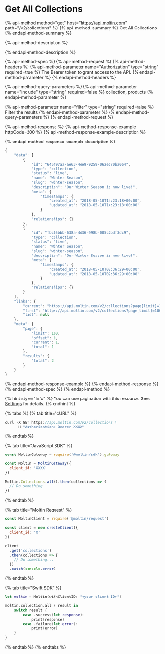 # Get All Collections

{% api-method method="get" host="https://api.moltin.com" path="/v2/collections" %}
{% api-method-summary %}
Get All Collections
{% endapi-method-summary %}

{% api-method-description %}

{% endapi-method-description %}

{% api-method-spec %}
{% api-method-request %}
{% api-method-headers %}
{% api-method-parameter name="Authorization" type="string" required=true %}
The Bearer token to grant access to the API.
{% endapi-method-parameter %}
{% endapi-method-headers %}

{% api-method-query-parameters %}
{% api-method-parameter name="include" type="string" required=false %}
collection, products
{% endapi-method-parameter %}

{% api-method-parameter name="filter" type="string" required=false %}
Filter the results
{% endapi-method-parameter %}
{% endapi-method-query-parameters %}
{% endapi-method-request %}

{% api-method-response %}
{% api-method-response-example httpCode=200 %}
{% api-method-response-example-description %}

{% endapi-method-response-example-description %}

```javascript
{
    "data": [
        {
            "id": "645f97aa-ae63-4ee9-9259-062e570ba064",
            "type": "collection",
            "status": "live",
            "name": "Winter Season",
            "slug": "winter-season",
            "description": "Our Winter Season is now live!",
            "meta": {
                "timestamps": {
                    "created_at": "2018-05-10T14:23:18+00:00",
                    "updated_at": "2018-05-10T14:23:18+00:00"
                }
            },
            "relationships": {}
        },
        {
            "id": "fbc05bbb-638a-4d36-998b-005c7bdf3dc9",
            "type": "collection",
            "status": "live",
            "name": "Winter Season",
            "slug": "winter-season",
            "description": "Our Winter Season is now live!",
            "meta": {
                "timestamps": {
                    "created_at": "2018-05-10T02:36:29+00:00",
                    "updated_at": "2018-05-10T02:36:29+00:00"
                }
            },
            "relationships": {}
        }
    ],
    "links": {
        "current": "https://api.moltin.com/v2/collections?page[limit]=100&page[offset]=0",
        "first": "https://api.moltin.com/v2/collections?page[limit]=100&page[offset]=0",
        "last": null
    },
    "meta": {
        "page": {
            "limit": 100,
            "offset": 0,
            "current": 1,
            "total": 1
        },
        "results": {
            "total": 2
        }
    }
}
```
{% endapi-method-response-example %}
{% endapi-method-response %}
{% endapi-method-spec %}
{% endapi-method %}

{% hint style="info" %}
You can use pagination with this resource. See: [Settings](../../advanced/settings/#page-length) for details.
{% endhint %}

{% tabs %}
{% tab title="cURL" %}
```javascript
curl -X GET https://api.moltin.com/v2/collections \
     -H "Authorization: Bearer XXXX"
```
{% endtab %}

{% tab title="JavaScript SDK" %}
```javascript
const MoltinGateway = require('@moltin/sdk').gateway

const Moltin = MoltinGateway({
  client_id: 'XXXX'
})

Moltin.Collections.all().then(collections => {
  // Do something
})
```
{% endtab %}

{% tab title="Moltin Request" %}
```javascript
const MoltinClient = require('@moltin/request')
​
const client = new createClient({
  client_id: 'X'
})
​
client
  .get('collections')
  .then(collections => {
    // Do something...
  })
  .catch(console.error)
```
{% endtab %}

{% tab title="Swift SDK" %}
```swift
let moltin = Moltin(withClientID: "<your client ID>")

moltin.collection.all { result in
    switch result {
        case .success(let response):
            print(response)
        case .failure(let error):
            print(error)
    }
}
```
{% endtab %}
{% endtabs %}

